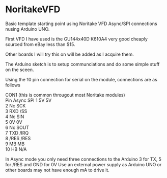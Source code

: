 # NoritakeVFD
Basic template starting point using Noritake VFD Async/SPI connections nusing Arduino UNO.

First VFD I have used is the GU144x40D K610A4 very good cheaply sourced from eBay less than $15.

Other boards I will try this on will be added as I acquire them.

The Arduino sketch is to setup communciations and do some simple stuff on the sceen.

Using the 10 pin connection for serial on the module, connections are as follows

CON1 (this is common througout most Noritake modules)                          
Pin      Async      SPI 
1         5V        5V         
2         Nc         SCK         
3         RXD        /SS         
4         Nc         SIN         
5         0V         0V         
6         Nc         SOUT         
7         TXD        /IRQ         
8         /RES       /RES         
9         MB         MB         
10        HB         N/A       

In Async mode you only need three connections to the Arduino 3 for TX, 5 for /RES and GND for 0V
Use an external power supply as Arduino UNO or other boards may not have enough mA to drive it.
